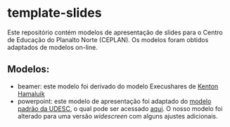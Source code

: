 # template-slides

Este repositório contém modelos de apresentação de slides para o Centro de Educação do Planalto Norte (CEPLAN). Os modelos foram obtidos adaptados de modelos on-line.

## Modelos:

- beamer: este modelo foi derivado do modelo Execushares de [Kenton Hamaluik](https://github.com/FuzzyWuzzie/Beamer-Theme-Execushares)
- powerpoint: este modelo de apresentação foi adaptado do [modelo padrão da UDESC](http://www.udesc.br/arquivos/udesc/id_cpmenu/5524/template_TEMPLATE_DE_APRESENTA__O_UDESC_15_09_16_15029104943981_5524.pptx), o qual pode ser acessado [aqui](http://www.udesc.br/documentos/apresentacao). O nosso modelo foi alterado para uma versão *widescreen* com alguns ajustes adicionais.